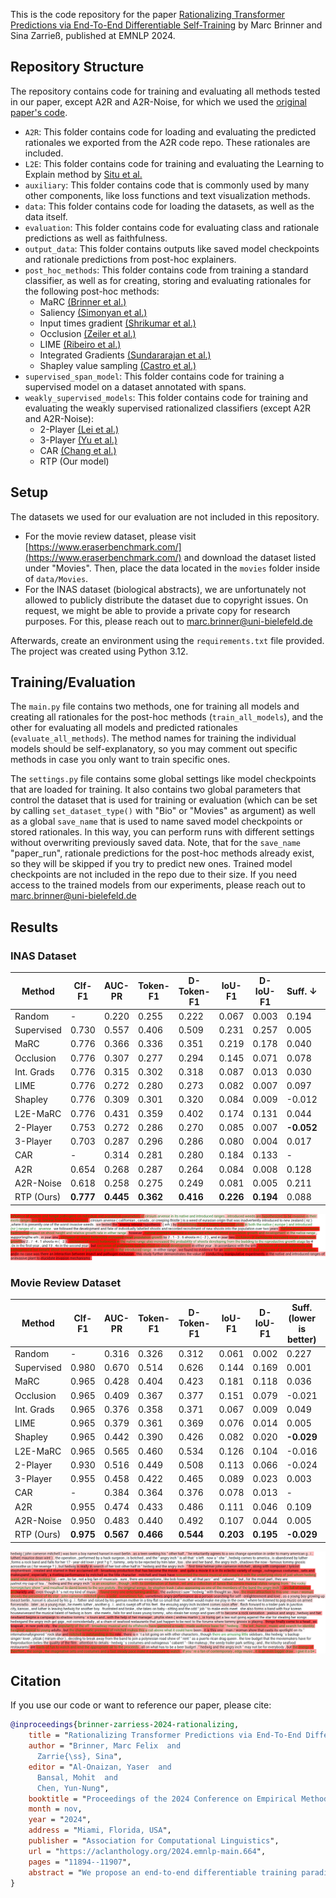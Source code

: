 This is the code repository for the paper [Rationalizing Transformer Predictions via End-To-End Differentiable Self-Training](https://aclanthology.org/2024.emnlp-main.664/) by Marc Brinner and Sina Zarrieß, published at EMNLP 2024.

## Repository Structure

The repository contains code for training and evaluating all methods tested in our paper, except A2R and A2R-Noise, for which we used
the [original paper's code](https://github.com/adamstorek/noise_injection).

* `A2R`: This folder contains code for loading and evaluating the predicted rationales we exported from the A2R code repo. These rationales are included.
* `L2E`: This folder contains code for training and evaluating the Learning to Explain method by [Situ et al.](https://aclanthology.org/2021.acl-long.415/)
* `auxiliary`: This folder contains code that is commonly used by many other components, like loss functions and text visualization methods.
* `data`: This folder contains code for loading the datasets, as well as the data itself.
* `evaluation`: This folder contains code for evaluating class and rationale predictions as well as faithfulness.
* `output_data`: This folder contains outputs like saved model checkpoints and rationale predictions from post-hoc explainers.
* `post_hoc_methods`: This folder contains code from training a standard classifier, as well as for creating, storing and evaluating rationales for the following post-hoc methods:
    * MaRC [(Brinner et al.)](https://aclanthology.org/2023.findings-acl.867/)
    * Saliency [(Simonyan et al.)](https://arxiv.org/abs/1312.6034)
    * Input times gradient [(Shrikumar et al.)](https://arxiv.org/abs/1605.01713)
    * Occlusion [(Zeiler et al.)](https://arxiv.org/abs/1311.2901)
    * LIME [(Ribeiro et al.)](https://arxiv.org/abs/1602.04938)
    * Integrated Gradients [(Sundararajan et al.)](https://arxiv.org/abs/1703.01365)
    * Shapley value sampling [(Castro et al.)](https://www.sciencedirect.com/science/article/pii/S0305054808000804)
* `supervised_span_model`: This folder contains code for training a supervised model on a dataset annotated with spans.
* `weakly_supervised_models`: This folder contains code for training and evaluating the weakly supervised rationalized classifiers (except A2R and A2R-Noise):
    * 2-Player [(Lei et al.)](https://aclanthology.org/D16-1011/)
    * 3-Player [(Yu et al.)](https://aclanthology.org/D19-1420/)
    * CAR [(Chang et al.)](https://papers.nips.cc/paper_files/paper/2019/hash/5ad742cd15633b26fdce1b80f7b39f7c-Abstract.html)
    * RTP (Our model)

## Setup

The datasets we used for our evaluation are not included in this repository.
* For the movie review dataset, please visit [https://www.eraserbenchmark.com/](https://www.eraserbenchmark.com/) and download the dataset listed under "Movies".
Then, place the data located in the `movies` folder inside of `data/Movies`.
* For the INAS dataset (biological abstracts), we are unfortunately not allowed to publicly distribute the dataset due to copyright issues.
On request, we might be able to provide a private copy for research purposes. For this, please reach out to marc.brinner@uni-bielefeld.de

Afterwards, create an environment using the `requirements.txt` file provided. The project was created using Python 3.12.

## Training/Evaluation

The `main.py` file contains two methods, one for training all models and creating all rationales for the post-hoc methods (`train_all_models`), and the other for
evaluating all models and predicted rationales (`evaluate_all_methods`). The method names for training the individual models should be self-explanatory, so you may comment out specific methods in case you only want to train specific ones.

The `settings.py` file contains some global settings like model checkpoints that are loaded for training. It also contains two global parameters that control the dataset that is used for training or evaluation (which can be set by calling `set_dataset_type()` with "Bio" or "Movies" as argument) as well as
a global `save_name` that is used to name saved model checkpoints or stored rationales. In this way, you can perform runs with different settings without overwriting previously saved data.
Note, that for the `save_name` "paper_run", rationale predictions for the post-hoc methods already exist, so they will be skipped if you try to predict new ones.
Trained model checkpoints are not included in the repo due to their size. If you need access to the trained models from our experiments, please reach out to marc.brinner@uni-bielefeld.de

## Results

### INAS Dataset

| Method     | Clf-F1    | AUC-PR    | Token-F1   | D-Token-F1 | IoU-F1    | D-IoU-F1  | Suff. $\downarrow$ | Comp.$\uparrow$ | Perf.     |
|------------|-----------|-----------|------------|-----------|-----------|-----------|-------------|-----------|-----------|
| Random     | -         | 0.220     | 0.255      | 0.222     | 0.067     | 0.003     | 0.194       | 0.191     | 0.289     |
| Supervised | 0.730     | 0.557     | 0.406      | 0.509     | 0.231     | 0.257     | 0.005       | 0.396     | 1.028     |
| MaRC       | 0.776     | 0.366     | 0.336      | 0.351     | 0.219     | 0.178     | 0.040       | 0.459     | 0.974     |
| Occlusion  | 0.776     | 0.307     | 0.277      | 0.294     | 0.145     | 0.071     | 0.078       | 0.352     | 0.696     |
| Int. Grads | 0.776     | 0.315     | 0.302      | 0.318     | 0.087     | 0.013     | 0.030       | 0.538     | 0.897     |
| LIME       | 0.776     | 0.272     | 0.280      | 0.273     | 0.082     | 0.007     | 0.097       | 0.406     | 0.671     |
| Shapley    | 0.776     | 0.309     | 0.301      | 0.320     | 0.084     | 0.009     | -0.012      | 0.587     | 0.984     |
| L2E-MaRC   | 0.776     | 0.431     | 0.359      | 0.402     | 0.174     | 0.131     | 0.044       | 0.503     | 0.992     |
| 2-Player   | 0.753     | 0.272     | 0.286      | 0.270     | 0.085     | 0.007     | **-0.052**  | 0.367     | 0.790     |
| 3-Player   | 0.703     | 0.287     | 0.296      | 0.286     | 0.080     | 0.004     | 0.017       | 0.472     | 0.831     |
| CAR        | -         | 0.314     | 0.281      | 0.280     | 0.184     | 0.133     | -           | -         | -         |
| A2R        | 0.654     | 0.268     | 0.287      | 0.264     | 0.084     | 0.008     | 0.128       | 0.338     | 0.581     |
| A2R-Noise  | 0.618     | 0.258     | 0.275      | 0.249     | 0.081     | 0.005     | 0.211       | 0.408     | 0.553     |
| RTP (Ours) | **0.777** | **0.445** | **0.362**  | **0.416** | **0.226** | **0.194** | 0.088       | **0.697** | **1.197** |

![Exemplary output for the INAS dataset](/output_data/images/example_5.png)

### Movie Review Dataset

| Method     | Clf-F1    | AUC-PR    | Token-F1  | D-Token-F1 | IoU-F1    | D-IoU-F1  | Suff. (lower is better) | Comp.     | Perf.     |
|------------|-----------|-----------|-----------|-----------|-----------|-----------|------------|-----------|-----------|
| Random     | -         | 0.316     | 0.326     | 0.312     | 0.061     | 0.002     | 0.227      | 0.238     | 0.398     |
| Supervised | 0.980     | 0.670     | 0.514     | 0.626     | 0.144     | 0.169     | 0.001      | 0.638     | 1.295     |
| MaRC       | 0.965     | 0.428     | 0.404     | 0.423     | 0.181     | 0.118     | 0.036      | 0.478     | 1.027     |
| Occlusion  | 0.965     | 0.409     | 0.367     | 0.377     | 0.151     | 0.079     | -0.021     | 0.569     | 1.108     |
| Int. Grads | 0.965     | 0.376     | 0.358     | 0.371     | 0.067     | 0.009     | 0.049      | 0.484     | 0.860     |
| LIME       | 0.965     | 0.379     | 0.361     | 0.369     | 0.076     | 0.014     | 0.005      | 0.603     | 1.035     |
| Shapley    | 0.965     | 0.442     | 0.390     | 0.426     | 0.082     | 0.020     | **-0.029** | 0.827     | 1.328     |
| L2E-MaRC   | 0.965     | 0.565     | 0.460     | 0.534     | 0.126     | 0.104     | -0.016     | 0.652     | 1.254     |
| 2-Player   | 0.930     | 0.516     | 0.449     | 0.508     | 0.113     | 0.066     | -0.024     | 0.210     | 0.796     |
| 3-Player   | 0.955     | 0.458     | 0.422     | 0.465     | 0.089     | 0.023     | 0.003      | 0.354     | 0.862     |
| CAR        | -         | 0.384     | 0.364     | 0.376     | 0.078     | 0.013     | -          | -         | -         |
| A2R        | 0.955     | 0.474     | 0.433     | 0.486     | 0.111     | 0.046     | 0.109      | 0.320     | 0.755     |
| A2R-Noise  | 0.950     | 0.483     | 0.440     | 0.492     | 0.107     | 0.044     | 0.005      | 0.338     | 0.880     |
| RTP (Ours) | **0.975** | **0.567** | **0.466** | **0.544** | **0.203** | **0.195** | **-0.029** | **0.851** | **1.549** |

![Exemplary output for the movie review dataset](/output_data/images/example_2.png)

## Citation

If you use our code or want to reference our paper, please cite:
```bibtex
@inproceedings{brinner-zarriess-2024-rationalizing,
    title = "Rationalizing Transformer Predictions via End-To-End Differentiable Self-Training",
    author = "Brinner, Marc Felix  and
      Zarrie{\ss}, Sina",
    editor = "Al-Onaizan, Yaser  and
      Bansal, Mohit  and
      Chen, Yun-Nung",
    booktitle = "Proceedings of the 2024 Conference on Empirical Methods in Natural Language Processing",
    month = nov,
    year = "2024",
    address = "Miami, Florida, USA",
    publisher = "Association for Computational Linguistics",
    url = "https://aclanthology.org/2024.emnlp-main.664",
    pages = "11894--11907",
    abstract = "We propose an end-to-end differentiable training paradigm for stable training of a rationalized transformer classifier. Our approach results in a single model that simultaneously classifies a sample and scores input tokens based on their relevance to the classification. To this end, we build on the widely-used three-player-game for training rationalized models, which typically relies on training a rationale selector, a classifier and a complement classifier. We simplify this approach by making a single model fulfill all three roles, leading to a more efficient training paradigm that is not susceptible to the common training instabilities that plague existing approaches. Further, we extend this paradigm to produce class-wise rationales while incorporating recent advances in parameterizing and regularizing the resulting rationales, thus leading to substantially improved and state-of-the-art alignment with human annotations without any explicit supervision.",
}
